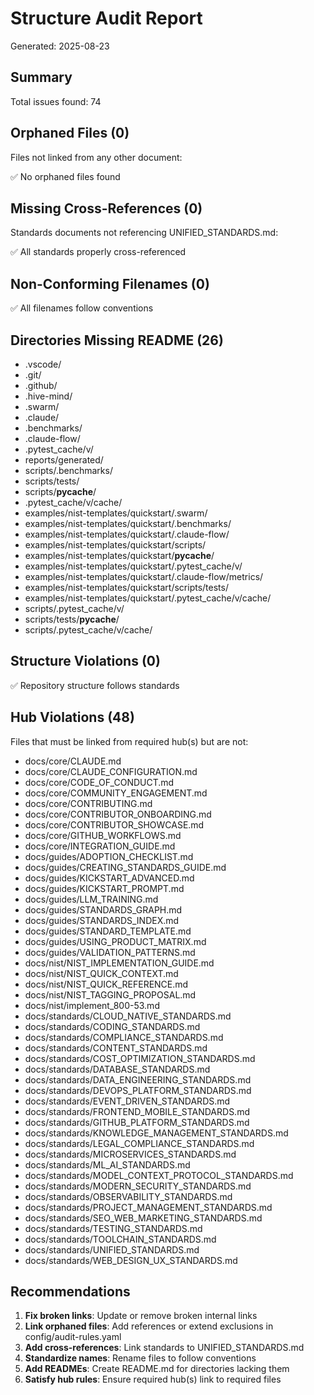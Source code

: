 # Structure Audit Report

Generated: 2025-08-23

## Summary

Total issues found: 74


## Orphaned Files (0)

Files not linked from any other document:

✅ No orphaned files found

## Missing Cross-References (0)

Standards documents not referencing UNIFIED_STANDARDS.md:

✅ All standards properly cross-referenced

## Non-Conforming Filenames (0)

✅ All filenames follow conventions

## Directories Missing README (26)

- .vscode/
- .git/
- .github/
- .hive-mind/
- .swarm/
- .claude/
- .benchmarks/
- .claude-flow/
- .pytest_cache/v/
- reports/generated/
- scripts/.benchmarks/
- scripts/tests/
- scripts/__pycache__/
- .pytest_cache/v/cache/
- examples/nist-templates/quickstart/.swarm/
- examples/nist-templates/quickstart/.benchmarks/
- examples/nist-templates/quickstart/.claude-flow/
- examples/nist-templates/quickstart/scripts/
- examples/nist-templates/quickstart/__pycache__/
- examples/nist-templates/quickstart/.pytest_cache/v/
- examples/nist-templates/quickstart/.claude-flow/metrics/
- examples/nist-templates/quickstart/scripts/tests/
- examples/nist-templates/quickstart/.pytest_cache/v/cache/
- scripts/.pytest_cache/v/
- scripts/tests/__pycache__/
- scripts/.pytest_cache/v/cache/

## Structure Violations (0)

✅ Repository structure follows standards

## Hub Violations (48)

Files that must be linked from required hub(s) but are not:
- docs/core/CLAUDE.md
- docs/core/CLAUDE_CONFIGURATION.md
- docs/core/CODE_OF_CONDUCT.md
- docs/core/COMMUNITY_ENGAGEMENT.md
- docs/core/CONTRIBUTING.md
- docs/core/CONTRIBUTOR_ONBOARDING.md
- docs/core/CONTRIBUTOR_SHOWCASE.md
- docs/core/GITHUB_WORKFLOWS.md
- docs/core/INTEGRATION_GUIDE.md
- docs/guides/ADOPTION_CHECKLIST.md
- docs/guides/CREATING_STANDARDS_GUIDE.md
- docs/guides/KICKSTART_ADVANCED.md
- docs/guides/KICKSTART_PROMPT.md
- docs/guides/LLM_TRAINING.md
- docs/guides/STANDARDS_GRAPH.md
- docs/guides/STANDARDS_INDEX.md
- docs/guides/STANDARD_TEMPLATE.md
- docs/guides/USING_PRODUCT_MATRIX.md
- docs/guides/VALIDATION_PATTERNS.md
- docs/nist/NIST_IMPLEMENTATION_GUIDE.md
- docs/nist/NIST_QUICK_CONTEXT.md
- docs/nist/NIST_QUICK_REFERENCE.md
- docs/nist/NIST_TAGGING_PROPOSAL.md
- docs/nist/implement_800-53.md
- docs/standards/CLOUD_NATIVE_STANDARDS.md
- docs/standards/CODING_STANDARDS.md
- docs/standards/COMPLIANCE_STANDARDS.md
- docs/standards/CONTENT_STANDARDS.md
- docs/standards/COST_OPTIMIZATION_STANDARDS.md
- docs/standards/DATABASE_STANDARDS.md
- docs/standards/DATA_ENGINEERING_STANDARDS.md
- docs/standards/DEVOPS_PLATFORM_STANDARDS.md
- docs/standards/EVENT_DRIVEN_STANDARDS.md
- docs/standards/FRONTEND_MOBILE_STANDARDS.md
- docs/standards/GITHUB_PLATFORM_STANDARDS.md
- docs/standards/KNOWLEDGE_MANAGEMENT_STANDARDS.md
- docs/standards/LEGAL_COMPLIANCE_STANDARDS.md
- docs/standards/MICROSERVICES_STANDARDS.md
- docs/standards/ML_AI_STANDARDS.md
- docs/standards/MODEL_CONTEXT_PROTOCOL_STANDARDS.md
- docs/standards/MODERN_SECURITY_STANDARDS.md
- docs/standards/OBSERVABILITY_STANDARDS.md
- docs/standards/PROJECT_MANAGEMENT_STANDARDS.md
- docs/standards/SEO_WEB_MARKETING_STANDARDS.md
- docs/standards/TESTING_STANDARDS.md
- docs/standards/TOOLCHAIN_STANDARDS.md
- docs/standards/UNIFIED_STANDARDS.md
- docs/standards/WEB_DESIGN_UX_STANDARDS.md

## Recommendations

1. **Fix broken links**: Update or remove broken internal links
2. **Link orphaned files**: Add references or extend exclusions in config/audit-rules.yaml
3. **Add cross-references**: Link standards to UNIFIED_STANDARDS.md
4. **Standardize names**: Rename files to follow conventions
5. **Add READMEs**: Create README.md for directories lacking them
6. **Satisfy hub rules**: Ensure required hub(s) link to required files